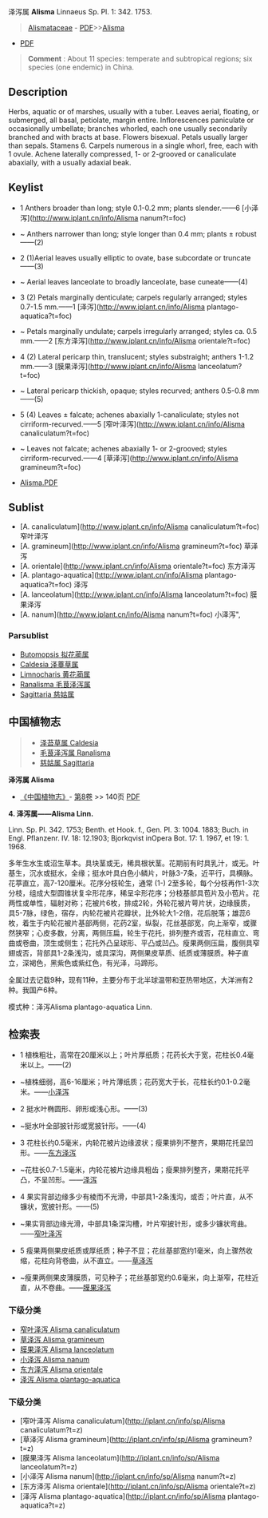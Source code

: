 泽泻属 **Alisma** Linnaeus Sp. Pl. 1: 342. 1753.

> [Alismataceae](http://www.iplant.cn/info/Alismataceae?t=foc) - [PDF](http://www.iplant.cn/foc/pdf/Alismataceae.pdf)>>[Alisma](http://www.iplant.cn/info/Alisma?t=foc)
 - [PDF](http://www.iplant.cn/foc/pdf/Alisma.pdf)

> **Comment** : 
> About 11 species: temperate and subtropical regions; six species (one endemic) in China.

## Description

Herbs, aquatic or of marshes, usually with a tuber. Leaves aerial, floating, or submerged, all basal, petiolate, margin entire. Inflorescences paniculate or occasionally umbellate; branches whorled, each one usually secondarily branched and with bracts at base. Flowers bisexual. Petals usually larger than sepals. Stamens 6. Carpels numerous in a single whorl, free, each with 1 ovule. Achene laterally compressed, 1- or 2-grooved or canaliculate abaxially, with a usually adaxial beak.

## Keylist

* 1 Anthers broader than long; style 0.1-0.2 mm; plants slender.——6 [小泽泻](http://www.iplant.cn/info/Alisma nanum?t=foc)
* ~ Anthers narrower than long; style longer than 0.4 mm; plants ± robust——(2)

* 2 (1)Aerial leaves usually elliptic to ovate, base subcordate or truncate——(3)
* ~ Aerial leaves lanceolate to broadly lanceolate, base cuneate——(4)

* 3 (2) Petals marginally denticulate; carpels regularly arranged; styles 0.7-1.5 mm.——1 [泽泻](http://www.iplant.cn/info/Alisma plantago-aquatica?t=foc)
* ~ Petals marginally undulate; carpels irregularly arranged; styles ca. 0.5 mm.——2 [东方泽泻](http://www.iplant.cn/info/Alisma orientale?t=foc)

* 4 (2) Lateral pericarp thin, translucent; styles substraight; anthers 1-1.2 mm.——3 [膜果泽泻](http://www.iplant.cn/info/Alisma lanceolatum?t=foc)
* ~ Lateral pericarp thickish, opaque; styles recurved; anthers 0.5-0.8 mm——(5)

* 5 (4) Leaves ± falcate; achenes abaxially 1-canaliculate; styles not cirriform-recurved.——5 [窄叶泽泻](http://www.iplant.cn/info/Alisma canaliculatum?t=foc)
* ~ Leaves not falcate; achenes abaxially 1- or 2-grooved; styles cirriform-recurved.——4 [草泽泻](http://www.iplant.cn/info/Alisma gramineum?t=foc)

* [Alisma.PDF](http://www.iplant.cn/foc/pdf/Alisma.pdf)

## Sublist

* [A.  canaliculatum](http://www.iplant.cn/info/Alisma canaliculatum?t=foc)
 窄叶泽泻
* [A.  gramineum](http://www.iplant.cn/info/Alisma gramineum?t=foc)
 草泽泻
* [A.  orientale](http://www.iplant.cn/info/Alisma orientale?t=foc)
 东方泽泻
* [A.  plantago-aquatica](http://www.iplant.cn/info/Alisma plantago-aquatica?t=foc)
 泽泻
* [A.  lanceolatum](http://www.iplant.cn/info/Alisma lanceolatum?t=foc)
 膜果泽泻
* [A.  nanum](http://www.iplant.cn/info/Alisma nanum?t=foc) 小泽泻",

### Parsublist

* [Butomopsis  拟花蔺属](http://www.iplant.cn/info/Butomopsis?t=foc)
* [Caldesia  泽薹草属](http://www.iplant.cn/info/Caldesia?t=foc)
* [Limnocharis  黄花蔺属](http://www.iplant.cn/info/Limnocharis?t=foc)
* [Ranalisma  毛茛泽泻属](http://www.iplant.cn/info/Ranalisma?t=foc)
* [Sagittaria  慈姑属](http://www.iplant.cn/info/Sagittaria?t=foc)

## 中国植物志

> * [泽苔草属  Caldesia](Caldesia-泽苔草属.md)
> * [毛茛泽泻属  Ranalisma](http://www.iplant.cn/info/Ranalisma?t=z)
> * [慈姑属  Sagittaria](http://www.iplant.cn/info/Sagittaria?t=z)

**泽泻属 Alisma**

* [《中国植物志》](http://www.iplant.cn/frps)- [第8卷](http://www.iplant.cn/frps/vol/8) >> 140页 [PDF](http://www.iplant.cn/frps/pdf/8/140y.pdf)

**4. 泽泻属——Alisma Linn.**

Linn. Sp. Pl. 342. 1753; Benth. et Hook. f., Gen. Pl. 3: 1004. 1883; Buch. in Engl. Pflanzenr. IV. 18: 12.1903; Bjorkqvist inOpera Bot. 17: 1. 1967, et 19: 1. 1968.

多年生水生或沼生草本。具块茎或无，稀具根状茎。花期前有时具乳汁，或无。叶基生，沉水或挺水，全缘；挺水叶具白色小鳞片，叶脉3-7条，近平行，具横脉。花葶直立，高7-120厘米。花序分枝轮生，通常 (1-) 2至多轮，每个分枝再作1-3次分枝，组成大型圆锥状复伞形花序，稀呈伞形花序；分枝基部具苞片及小苞片。花两性或单性，辐射对称；花被片6枚，排成2轮，外轮花被片萼片状，边缘膜质，具5-7脉，绿色，宿存，内轮花被片花瓣状，比外轮大1-2倍，花后脱落；雄蕊6枚，着生于内轮花被片基部两侧，花药2室，纵裂，花丝基部宽，向上渐窄，或骤然狭窄；心皮多数，分离，两侧压扁，轮生于花托，排列整齐或否，花柱直立、弯曲或卷曲，顶生或侧生；花托外凸呈球形、平凸或凹凸。瘦果两侧压扁，腹侧具窄翅或否，背部具1-2条浅沟，或具深沟，两侧果皮草质、纸质或薄膜质。种子直立，深褐色，黑紫色或紫红色，有光泽，马蹄形。

全属过去记载9种，现有11种，主要分布于北半球温带和亚热带地区，大洋洲有2种。我国产6种。

模式种：泽泻Alisma plantago-aquatica Linn.

## 检索表

* 1 植株粗壮，高常在20厘米以上；叶片厚纸质；花药长大于宽，花柱长0.4毫米以上。——(2)
* ~植株细弱，高6-16厘米；叶片薄纸质；花药宽大于长，花柱长约0.1-0.2毫米。——[小泽泻](Alisma-nanum-小泽泻.md)

* 2 挺水叶椭圆形、卵形或浅心形。——(3)
* ~挺水叶全部披针形或宽披针形。——(4)

* 3 花柱长约0.5毫米，内轮花被片边缘波状；瘦果排列不整齐，果期花托呈凹形。——[东方泽泻](Alisma-orientale-东方泽泻.md)

* ~花柱长0.7-1.5毫米，内轮花被片边缘具粗齿；瘦果排列整齐，果期花托平凸，不呈凹形。——[泽泻](Alisma-plantago-aquatica-泽泻.md)

* 4 果实背部边缘多少有棱而不光滑，中部具1-2条浅沟，或否；叶片直，从不镰状，宽披针形。——(5)
* ~果实背部边缘光滑，中部具1条深沟槽，叶片窄披针形，或多少镰状弯曲。——[窄叶泽泻](Alisma-canaliculatum-窄叶泽泻.md)

* 5 瘦果两侧果皮纸质或厚纸质；种子不显；花丝基部宽约1毫米，向上骤然收缩，花柱向背卷曲，从不直立。——[草泽泻](Alisma-gramineum-草泽泻.md)

* ~瘦果两侧果皮薄膜质，可见种子；花丝基部宽约0.6毫米，向上渐窄，花柱近直，从不卷曲。——[膜果泽泻](Alisma-lanceolatum-膜果泽泻.md)

### 下级分类
* [窄叶泽泻  Alisma canaliculatum](Alisma-canaliculatum-窄叶泽泻.md)
* [草泽泻  Alisma gramineum](Alisma-gramineum-草泽泻.md)
* [膜果泽泻  Alisma lanceolatum](Alisma-lanceolatum-膜果泽泻.md)
* [小泽泻  Alisma nanum](Alisma-nanum-小泽泻.md)
* [东方泽泻  Alisma orientale](Alisma-orientale-东方泽泻.md)
* [泽泻  Alisma plantago-aquatica](Alisma-plantago-aquatica-泽泻.md)

### 下级分类
* [窄叶泽泻  Alisma canaliculatum](http://iplant.cn/info/sp/Alisma canaliculatum?t=z)
* [草泽泻  Alisma gramineum](http://iplant.cn/info/sp/Alisma gramineum?t=z)
* [膜果泽泻  Alisma lanceolatum](http://iplant.cn/info/sp/Alisma lanceolatum?t=z)
* [小泽泻  Alisma nanum](http://iplant.cn/info/sp/Alisma nanum?t=z)
* [东方泽泻  Alisma orientale](http://iplant.cn/info/sp/Alisma orientale?t=z)
* [泽泻  Alisma plantago-aquatica](http://iplant.cn/info/sp/Alisma plantago-aquatica?t=z)
